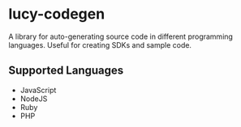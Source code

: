 # lucy-codegen
A library for auto-generating source code in different programming languages. Useful for creating SDKs and sample code.

## Supported Languages
* JavaScript
* NodeJS
* Ruby
* PHP
